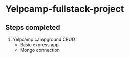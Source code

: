 # Yelpcamp-fullstack-project

## Steps completed

1. Yelpcamp campground CRUD
    - Basic express app
    - Mongo connection
